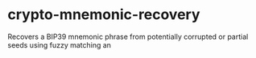 # crypto-mnemonic-recovery
Recovers a BIP39 mnemonic phrase from potentially corrupted or partial seeds using fuzzy matching an
